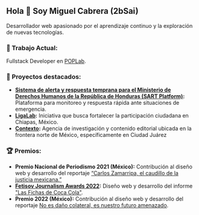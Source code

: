 ## Hola 👋 Soy Miguel Cabrera (2bSai)

Desarrollador web apasionado por el aprendizaje continuo y la exploración de nuevas tecnologías.

### 🚀 Trabajo Actual:
Fullstack Developer en [POPLab](https://poplab.mx/).

### 🌟 Proyectos destacados:

- **[Sistema de alerta y respuesta temprana para el Ministerio de Derechos Humanos de la República de Honduras (SART Platform)](sart.pdf):** Plataforma para monitoreo y respuesta rápida ante situaciones de emergencia.
- **[LigaLab](https://ligalab.mx/):** Iniciativa que busca fortalecer la participación ciudadana en Chiapas, México.
- **[Contexto](https://www.contextojuarez.studio/):** Agencia de investigación y contenido editorial ubicada en la frontera norte de México, específicamente en Ciudad Juárez

### 🏆 Premios:

- **Premio Nacional de Periodismo 2021 (México):** Contribución al diseño web y desarrollo del reportaje [“Carlos Zamarripa, el caudillo de la justicia mexicana.”](https://elcaudillo.poplab.mx/)
- **[Fetisov Journalism Awards 2022](https://fjawards.com/):** Diseño web y desarrollo del informe ["Las Fichas de Coca Cola"](https://poplab.mx/especiales/las-fichas-de-coca/).
- **Premio 2022 (México):** Contribución al diseño web y desarrollo del reportaje [No es daño colateral, es nuestro futuro amenazado](https://poplab.mx/especiales/guanajuato-violencia-homicida-menores/).
